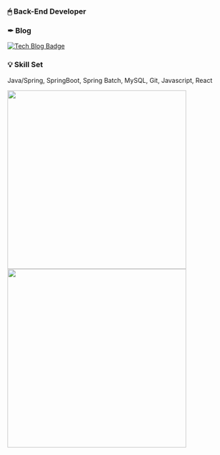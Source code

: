 

### 🖱 Back-End Developer 



### ✒ Blog
 [![Tech Blog Badge](http://img.shields.io/badge/-Tech%20blog-black?style=flat-square&logo=github&link=https://geloyu.github.io./)](https://geloyu.github.io./)



### 💡 Skill Set
Java/Spring, SpringBoot, Spring Batch, MySQL, Git, Javascript, React

<div>
  <span>
    <img style="width:400px;" src="https://github-readme-stats.vercel.app/api/top-langs/?username=geloyu&layout=compact&theme=graywhite" />
  </span>
  <span>
    <img style="width:400px;" src="https://github-readme-stats.vercel.app/api?username=geloyu&show_icons=true&theme=graywhite" />
  </span>
</div>

